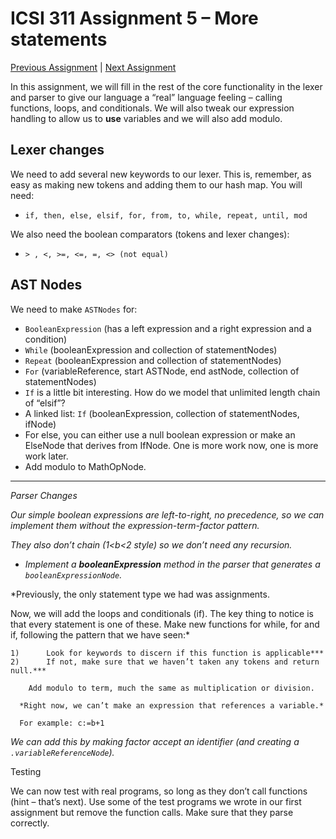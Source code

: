 # ICSI 311 Assignment 5 – More statements

[Previous Assignment](./ICSI%20311%20Assignment%204%20Comments%20and%20Assignments.md)
| [Next Assignment](./ICSI%20311%20Assignment%206%20%20More%20on%20Functions.md)

In this assignment, we will fill in the rest of the core functionality in the lexer and parser to
give our language a “real” language feeling – calling functions, loops, and conditionals. We will
also tweak our expression handling to allow us to **use** variables and we will also add modulo.

## Lexer changes

We need to add several new keywords to our lexer. This is, remember, as easy as making new tokens
and adding them to our hash map. You will need:

* `if, then, else, elsif, for, from, to, while, repeat, until, mod`

We also need the boolean comparators (tokens and lexer changes):

* `> , <, >=, <=, =, <> (not equal)`

## AST Nodes

We need to make `ASTNodes` for:

* `BooleanExpression` (has a left expression and a right expression and a condition)
* `While` (booleanExpression and collection of statementNodes)
* `Repeat` (booleanExpression and collection of statementNodes)
* `For` (variableReference, start ASTNode, end astNode, collection of statementNodes)
* `If` is a little bit interesting. How do we model that unlimited length chain of “elsif”?
* A linked list: `If` (booleanExpression, collection of statementNodes, ifNode)
* For else, you can either use a null boolean expression or make an ElseNode that derives from
  IfNode. One is more work now, one is more work later.
* Add modulo to MathOpNode.

---

*Parser Changes*

*Our simple boolean expressions are left-to-right, no precedence, so we can implement them without
the expression-term-factor pattern.*

*They also don’t chain (1<b<2 style) so we don’t need any recursion.*

* *Implement a **booleanExpression** method in the parser that generates a `booleanExpressionNode`.*

*Previously, the only statement type we had was assignments.

Now, we will add the loops and conditionals (if). The key thing to notice is that every statement is
one of these. Make new functions for while, for and if, following the pattern that we have seen:*

```
1)      Look for keywords to discern if this function is applicable***
2)      If not, make sure that we haven’t taken any tokens and return null.***
    
    Add modulo to term, much the same as multiplication or division.
    
  *Right now, we can’t make an expression that references a variable.*

  For example: c:=b+1
```

*We can add this by making factor accept an identifier (and creating a `.variableReferenceNode`).*

Testing

We can now test with real programs, so long as they don’t call functions (hint – that’s next). Use
some of the test programs we wrote in our first assignment but remove the function calls. Make sure
that they parse correctly.

